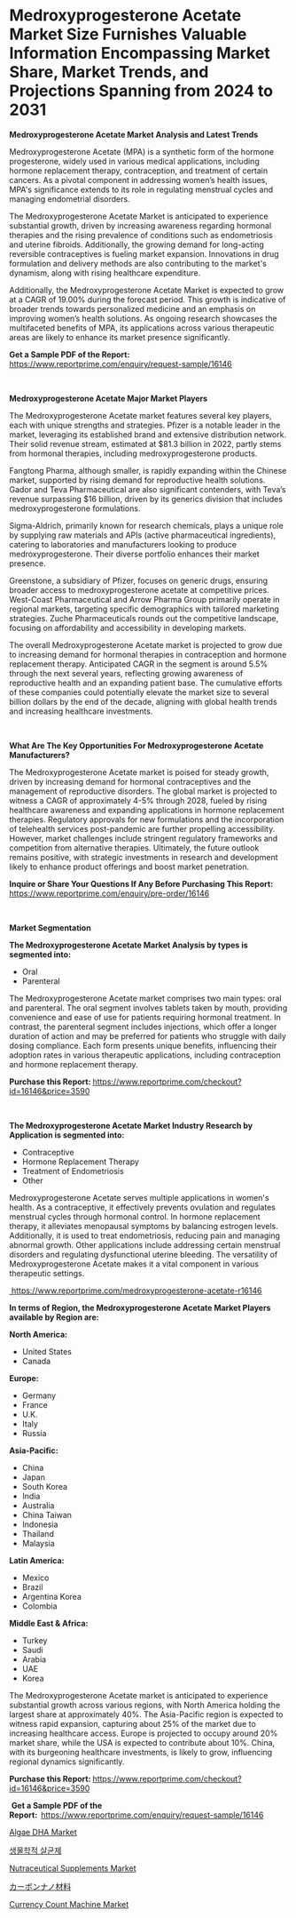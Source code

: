 <p><h1>Medroxyprogesterone Acetate Market Size Furnishes Valuable Information Encompassing Market Share, Market Trends, and Projections Spanning from 2024 to 2031</h1></p><p><strong>Medroxyprogesterone Acetate Market Analysis and Latest Trends</strong></p>
<p><p>Medroxyprogesterone Acetate (MPA) is a synthetic form of the hormone progesterone, widely used in various medical applications, including hormone replacement therapy, contraception, and treatment of certain cancers. As a pivotal component in addressing women’s health issues, MPA's significance extends to its role in regulating menstrual cycles and managing endometrial disorders.</p><p>The Medroxyprogesterone Acetate Market is anticipated to experience substantial growth, driven by increasing awareness regarding hormonal therapies and the rising prevalence of conditions such as endometriosis and uterine fibroids. Additionally, the growing demand for long-acting reversible contraceptives is fueling market expansion. Innovations in drug formulation and delivery methods are also contributing to the market's dynamism, along with rising healthcare expenditure. </p><p>Additionally, the Medroxyprogesterone Acetate Market is expected to grow at a CAGR of 19.00% during the forecast period. This growth is indicative of broader trends towards personalized medicine and an emphasis on improving women’s health solutions. As ongoing research showcases the multifaceted benefits of MPA, its applications across various therapeutic areas are likely to enhance its market presence significantly.</p></p>
<p><strong>Get a Sample PDF of the Report:&nbsp;</strong> <a href="https://www.reportprime.com/enquiry/request-sample/16146">https://www.reportprime.com/enquiry/request-sample/16146</a></p>
<p>&nbsp;</p>
<p><strong>Medroxyprogesterone Acetate Major Market Players</strong></p>
<p><p>The Medroxyprogesterone Acetate market features several key players, each with unique strengths and strategies. Pfizer is a notable leader in the market, leveraging its established brand and extensive distribution network. Their solid revenue stream, estimated at $81.3 billion in 2022, partly stems from hormonal therapies, including medroxyprogesterone products.</p><p>Fangtong Pharma, although smaller, is rapidly expanding within the Chinese market, supported by rising demand for reproductive health solutions. Gador and Teva Pharmaceutical are also significant contenders, with Teva’s revenue surpassing $16 billion, driven by its generics division that includes medroxyprogesterone formulations.</p><p>Sigma-Aldrich, primarily known for research chemicals, plays a unique role by supplying raw materials and APIs (active pharmaceutical ingredients), catering to laboratories and manufacturers looking to produce medroxyprogesterone. Their diverse portfolio enhances their market presence.</p><p>Greenstone, a subsidiary of Pfizer, focuses on generic drugs, ensuring broader access to medroxyprogesterone acetate at competitive prices. West-Coast Pharmaceutical and Arrow Pharma Group primarily operate in regional markets, targeting specific demographics with tailored marketing strategies. Zuche Pharmaceuticals rounds out the competitive landscape, focusing on affordability and accessibility in developing markets.</p><p>The overall Medroxyprogesterone Acetate market is projected to grow due to increasing demand for hormonal therapies in contraception and hormone replacement therapy. Anticipated CAGR in the segment is around 5.5% through the next several years, reflecting growing awareness of reproductive health and an expanding patient base. The cumulative efforts of these companies could potentially elevate the market size to several billion dollars by the end of the decade, aligning with global health trends and increasing healthcare investments.</p></p>
<p>&nbsp;</p>
<p><strong>What Are The Key Opportunities For Medroxyprogesterone Acetate Manufacturers?</strong></p>
<p><p>The Medroxyprogesterone Acetate market is poised for steady growth, driven by increasing demand for hormonal contraceptives and the management of reproductive disorders. The global market is projected to witness a CAGR of approximately 4-5% through 2028, fueled by rising healthcare awareness and expanding applications in hormone replacement therapies. Regulatory approvals for new formulations and the incorporation of telehealth services post-pandemic are further propelling accessibility. However, market challenges include stringent regulatory frameworks and competition from alternative therapies. Ultimately, the future outlook remains positive, with strategic investments in research and development likely to enhance product offerings and boost market penetration.</p></p>
<p><strong>Inquire or Share Your Questions If Any Before Purchasing This Report:</strong> <a href="https://www.reportprime.com/enquiry/pre-order/16146">https://www.reportprime.com/enquiry/pre-order/16146</a></p>
<p>&nbsp;</p>
<p><strong>Market Segmentation</strong></p>
<p><strong>The Medroxyprogesterone Acetate Market Analysis by types is segmented into:</strong></p>
<p><ul><li>Oral</li><li>Parenteral</li></ul></p>
<p><p>The Medroxyprogesterone Acetate market comprises two main types: oral and parenteral. The oral segment involves tablets taken by mouth, providing convenience and ease of use for patients requiring hormonal treatment. In contrast, the parenteral segment includes injections, which offer a longer duration of action and may be preferred for patients who struggle with daily dosing compliance. Each form presents unique benefits, influencing their adoption rates in various therapeutic applications, including contraception and hormone replacement therapy.</p></p>
<p><strong>Purchase this Report:&nbsp;</strong><a href="https://www.reportprime.com/checkout?id=16146&price=3590">https://www.reportprime.com/checkout?id=16146&price=3590</a></p>
<p>&nbsp;</p>
<p><strong>The Medroxyprogesterone Acetate Market Industry Research by Application is segmented into:</strong></p>
<p><ul><li>Contraceptive</li><li>Hormone Replacement Therapy</li><li>Treatment of Endometriosis</li><li>Other</li></ul></p>
<p><p>Medroxyprogesterone Acetate serves multiple applications in women's health. As a contraceptive, it effectively prevents ovulation and regulates menstrual cycles through hormonal control. In hormone replacement therapy, it alleviates menopausal symptoms by balancing estrogen levels. Additionally, it is used to treat endometriosis, reducing pain and managing abnormal growth. Other applications include addressing certain menstrual disorders and regulating dysfunctional uterine bleeding. The versatility of Medroxyprogesterone Acetate makes it a vital component in various therapeutic settings.</p></p>
<p><a href="https://www.reportprime.com/medroxyprogesterone-acetate-r16146">&nbsp;https://www.reportprime.com/medroxyprogesterone-acetate-r16146</a></p>
<p><strong>In terms of Region, the Medroxyprogesterone Acetate Market Players available by Region are:</strong></p>
<p>
    <p> <strong> North America: </strong>
        <ul>
            <li>United States</li>
            <li>Canada</li>
        </ul>
        </p> 
    <p> <strong> Europe: </strong>
        <ul>
            <li>Germany</li>
            <li>France</li>
            <li>U.K.</li>
            <li>Italy</li>
            <li>Russia</li>
        </ul>
        </p> 
    <p> <strong> Asia-Pacific: </strong>
        <ul>
            <li>China</li>
            <li>Japan</li>
            <li>South Korea</li>
            <li>India</li>
            <li>Australia</li>
            <li>China Taiwan</li>
            <li>Indonesia</li>
            <li>Thailand</li>
            <li>Malaysia</li>
        </ul>
        </p> 
    <p> <strong> Latin America: </strong>
        <ul>
            <li>Mexico</li>
            <li>Brazil</li>
            <li>Argentina Korea</li>
            <li>Colombia</li>
        </ul>
        </p> 
    <p> <strong> Middle East & Africa: </strong>
        <ul>
            <li>Turkey</li>
            <li>Saudi</li>
            <li>Arabia</li>
            <li>UAE</li>
            <li>Korea</li>
        </ul>
    </p>
    </p>
<p><p>The Medroxyprogesterone Acetate market is anticipated to experience substantial growth across various regions, with North America holding the largest share at approximately 40%. The Asia-Pacific region is expected to witness rapid expansion, capturing about 25% of the market due to increasing healthcare access. Europe is projected to occupy around 20% market share, while the USA is expected to contribute about 10%. China, with its burgeoning healthcare investments, is likely to grow, influencing regional dynamics significantly.</p></p>
<p><strong>Purchase this Report: </strong><a href="https://www.reportprime.com/checkout?id=16146&price=3590">https://www.reportprime.com/checkout?id=16146&price=3590</a></p>
<p>&nbsp;<strong>Get a Sample PDF of the Report:&nbsp;&nbsp;</strong><a href="https://www.reportprime.com/enquiry/request-sample/16146">https://www.reportprime.com/enquiry/request-sample/16146</a></p>
<p><strong></strong></p>
<p><p><a href="https://medium.com/@candicecromwelld631/the-global-algae-dha-market-identifies-drivers-restraints-opportunities-and-trends-impacting-d9f858b2a067">Algae DHA Market</a></p><p><a href="https://medium.com/@gabrielblanda5656/%EC%84%B8%EA%B3%84-biological-fungicide-market-%EC%9D%80-2024%EC%97%90%EC%84%9C-2031%EB%A1%9C-%EC%97%B0%ED%8F%89%EA%B7%A0-%EC%A6%9D%EA%B0%80%EC%9C%A8%EC%9D%84-%EB%B3%B4%EC%9D%BC-%EA%B2%83%EC%9C%BC%EB%A1%9C-%EC%98%88%EC%83%81%EB%90%A9%EB%8B%88%EB%8B%A4-fe1dc197a94b">생물학적 살균제</a></p><p><a href="https://github.com/jordond5lezama/Market-Research-Report-List-1/blob/main/nutraceutical-supplements-market.md">Nutraceutical Supplements Market</a></p><p><a href="https://medium.com/@shade463/carbon-nano-materials-market-%E3%81%AE%E3%82%B0%E3%83%AD%E3%83%BC%E3%83%90%E3%83%AB%E5%B8%82%E5%A0%B4%E6%A6%82%E8%A6%81%E3%81%AF-%E4%B8%96%E7%95%8C%E3%81%8A%E3%82%88%E3%81%B3%E4%B8%BB%E8%A6%81%E5%B8%82%E5%A0%B4%E3%81%AB%E3%81%8A%E3%81%91%E3%82%8B%E6%A5%AD%E7%95%8C%E3%81%AB%E5%BD%B1%E9%9F%BF%E3%82%92%E4%B8%8E%E3%81%88%E3%82%8B%E4%B8%BB%E8%A6%81%E3%81%AA%E3%83%88%E3%83%AC%E3%83%B3%E3%83%89%E3%81%AB%E3%81%A4%E3%81%84%E3%81%A6-%E7%8B%AC%E8%87%AA%E3%81%AE%E8%A6%96%E7%82%B9%E3%82%92%E6%8F%90%E4%BE%9B%E3%81%97%E3%81%BE%E3%81%99-f0edd1efe4c7">カーボンナノ材料</a></p><p><a href="https://www.linkedin.com/pulse/global-currency-count-machine-industry-research-report-competitive-5xolc?trackingId=eEClQkX1SbWTp%2FkN3I268g%3D%3D">Currency Count Machine Market</a></p></p>